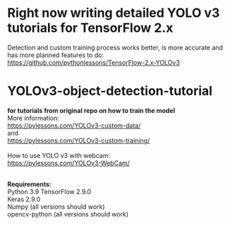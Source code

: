 # Right now writing detailed YOLO v3 tutorials for TensorFlow 2.x<br>
Detection and custom training process works better, is more accurate and has more planned features to do:<br>
https://github.com/pythonlessons/TensorFlow-2.x-YOLOv3

# YOLOv3-object-detection-tutorial
<b> for tutorials from original repo on how to train the model </b><br>
More information:<br>
https://pylessons.com/YOLOv3-custom-data/<br>
and<br>
https://pylessons.com/YOLOv3-custom-training/<br>
<br>
How to use YOLO v3 with webcam:<br>
https://pylessons.com/YOLOv3-WebCam/<br>
<br>


<b>Requirements:</b><br>
Python 3.9
TensorFlow 2.9.0<br>
Keras 2.9.0<br>
Numpy (all versions should work)<br>
opencv-python (all versions should work)<br>

